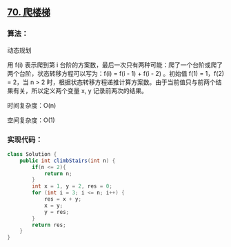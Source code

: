 ## [70. 爬楼梯](https://leetcode-cn.com/problems/climbing-stairs/)

### 算法：

动态规划

用 f(i) 表示爬到第 i 台阶的方案数，最后一次只有两种可能：爬了一个台阶或爬了两个台阶，状态转移方程可以写为：f(i)  =  f(i - 1) + f(i - 2) 。初始值 f(1) = 1，f(2) = 2，当 n > 2 时，根据状态转移方程递推计算方案数。由于当前值只与前两个结果有关，所以定义两个变量 x, y 记录前两次的结果。

时间复杂度：O(n)

空间复杂度：O(1)

### 实现代码：

```java
class Solution {
    public int climbStairs(int n) {
        if(n <= 2){
            return n;
        }
        int x = 1, y = 2, res = 0;
        for (int i = 3; i <= n; i++) {
            res = x + y;
            x = y;
            y = res;
        }
        return res;
    }
}
```



